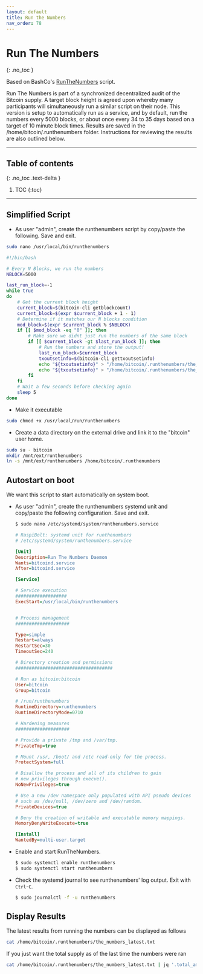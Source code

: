 ```yaml
---
layout: default
title: Run the Numbers
nav_order: 78
---
```

<!-- markdownlint-disable MD014 MD022 MD025 MD033 MD040 -->

# Run The Numbers
{: .no_toc }

Based on BashCo's [RunTheNumbers](https://github.com/BashCo/RunTheNumbers) script.

Run The Numbers is part of a synchronized decentralized audit of the Bitcoin supply.  A target block height is agreed upon whereby many participants will simultaneously run a similar script on their node.  This version is setup to automatically run as a service, and by default, run the numbers every 5000 blocks, or about once every 34 to 35 days based on a target of 10 minute block times.  Results are saved in the /home/bitcoin/.runthenumbers folder. Instructions for reviewing the results are also outlined below.

---

## Table of contents
{: .no_toc .text-delta }

1. TOC
{:toc}

---

## Simplified Script

* As user "admin", create the runthenumbers script by copy/paste the following. Save and exit.
```sh
sudo nano /usr/local/bin/runthenumbers
```

```bash
#!/bin/bash

# Every N Blocks, we run the numbers
NBLOCK=5000

last_run_block=-1
while true
do
    # Get the current block height
    current_block=$(bitcoin-cli getblockcount)
    current_block=$(expr $current_block + 1 - 1)
    # Determine if it matches our N blocks condition
    mod_block=$(expr $current_block % $NBLOCK)
    if [[ $mod_block -eq "0" ]]; then
        # Make sure we didnt just run the numbers of the same block
        if [[ $current_block -gt $last_run_block ]]; then
            # Run the numbers and store the output!
            last_run_block=$current_block
            txoutsetinfo=$(bitcoin-cli gettxoutsetinfo)
            echo "${txoutsetinfo}" > "/home/bitcoin/.runthenumbers/the_numbers_${current_block}.txt"
            echo "${txoutsetinfo}" > "/home/bitcoin/.runthenumbers/the_numbers_latest.txt"
        fi
    fi
    # Wait a few seconds before checking again
    sleep 5
done
```

* Make it executable
```sh
sudo chmod +x /usr/local/run/runthenumbers
```

* Create a data directory on the external drive and link it to the "bitcoin" user home.

```sh
sudo su - bitcoin
mkdir /mnt/ext/runthenumbers
ln -s /mnt/ext/runthenumbers /home/bitcoin/.runthenumbers
```


## Autostart on boot

We want this script to start automatically on system boot.

* As user "admin", create the runthenumbers systemd unit and copy/paste the following configuration. Save and exit.

  ```sh
  $ sudo nano /etc/systemd/system/runthenumbers.service
  ```

  ```ini
  # RaspiBolt: systemd unit for runthenumbers
  # /etc/systemd/system/runthenumbers.service

  [Unit]
  Description=Run The Numbers Daemon
  Wants=bitcoind.service
  After=bitcoind.service

  [Service]

  # Service execution
  ###################
  ExecStart=/usr/local/bin/runthenumbers


  # Process management
  ####################

  Type=simple
  Restart=always
  RestartSec=30
  TimeoutSec=240

  # Directory creation and permissions
  ####################################

  # Run as bitcoin:bitcoin
  User=bitcoin
  Group=bitcoin

  # /run/runthenumbers
  RuntimeDirectory=runthenumbers
  RuntimeDirectoryMode=0710

  # Hardening measures
  ####################

  # Provide a private /tmp and /var/tmp.
  PrivateTmp=true

  # Mount /usr, /boot/ and /etc read-only for the process.
  ProtectSystem=full

  # Disallow the process and all of its children to gain
  # new privileges through execve().
  NoNewPrivileges=true

  # Use a new /dev namespace only populated with API pseudo devices
  # such as /dev/null, /dev/zero and /dev/random.
  PrivateDevices=true

  # Deny the creation of writable and executable memory mappings.
  MemoryDenyWriteExecute=true

  [Install]
  WantedBy=multi-user.target
  ```

* Enable and start RunTheNumbers.

  ```sh
  $ sudo systemctl enable runthenumbers
  $ sudo systemctl start runthenumbers
  ```

* Check the systemd journal to see runthenumbers' log output.
  Exit with `Ctrl`-`C`.

  ```sh
  $ sudo journalctl -f -u runthenumbers
  ```
## Display Results

The latest results from running the numbers can be displayed as follows

```sh
cat /home/bitcoin/.runthenumbers/the_numbers_latest.txt
```

If you just want the total supply as of the last time the numbers were ran

```sh
cat /home/bitcoin/.runthenumbers/the_numbers_latest.txt | jq '.total_amount'
```

